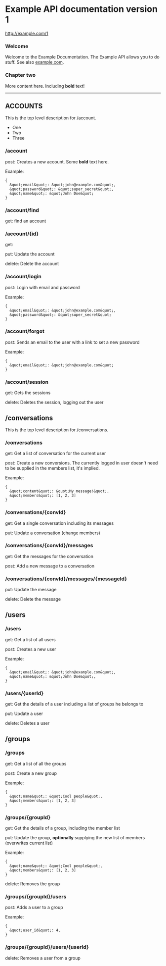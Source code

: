 # Example API documentation version 1
http://example.com/1


### Welcome
Welcome to the Example Documentation. The Example API allows you
to do stuff. See also [example.com](https://www.example.com).


### Chapter two
More content here. Including **bold** text!


---


## ACCOUNTS


This is the top level description for /account.
* One
* Two
* Three



### /account

post: Creates a new account. Some **bold** text here.




Example:
```
{
  &quot;email&quot;: &quot;john@example.com&quot;,
  &quot;password&quot;: &quot;super_secret&quot;,
  &quot;name&quot;: &quot;John Doe&quot;
}

```






### /account/find

get: find an account







### /account/{id}

get: 


put: Update the account







delete: Delete the account







### /account/login

post: Login with email and password




Example:
```
{
  &quot;email&quot;: &quot;john@example.com&quot;,
  &quot;password&quot;: &quot;super_secret&quot;
}

```









### /account/forgot

post: Sends an email to the user with a link to set a new password




Example:
```
{
  &quot;email&quot;: &quot;john@example.com&quot;
}

```









### /account/session

get: Gets the sessions


delete: Deletes the session, logging out the user









## /conversations


This is the top level description for /conversations.


### /conversations

get: Get a list of conversation for the current user


post: Create a new conversions. The currently logged in user doesn&#x27;t need to be supplied in the members list, it&#x27;s implied.




Example:
```
{
  &quot;content&quot;: &quot;My message!&quot;,
  &quot;members&quot;: [1, 2, 3]
}

```






### /conversations/{convId}

get: Get a single conversation including its messages


put: Update a conversation (change members)




### /conversations/{convId}/messages

get: Get the messages for the conversation


post: Add a new message to a conversation




### /conversations/{convId}/messages/{messageId}

put: Update the message


delete: Delete the message















## /users



### /users

get: Get a list of all users


post: Creates a new user




Example:
```
{
  &quot;email&quot;: &quot;john@example.com&quot;,
  &quot;name&quot;: &quot;John Doe&quot;,
}

```






### /users/{userId}

get: Get the details of a user including a list of groups he belongs to


put: Update a user


delete: Deletes a user









## /groups



### /groups

get: Get a list of all the groups


post: Create a new group




Example:
```
{
  &quot;name&quot;: &quot;Cool people&quot;,
  &quot;members&quot;: [1, 2, 3]
}

```






### /groups/{groupId}

get: Get the details of a group, including the member list


put: Update the group, **optionally** supplying the new list of members (overwrites current list)




Example:
```
{
  &quot;name&quot;: &quot;Cool people&quot;,
  &quot;members&quot;: [1, 2, 3]
}

```




delete: Removes the group




### /groups/{groupId}/users

post: Adds a user to a group




Example:
```
{
  &quot;user_id&quot;: 4,
}

```






### /groups/{groupId}/users/{userId}

delete: Removes a user from a group















